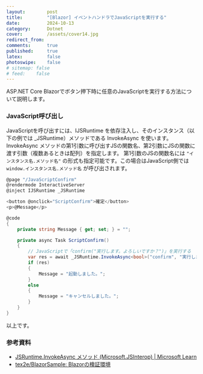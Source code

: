 ```yaml
---
layout:        post
title:         "[Blazor] イベントハンドラでJavaScriptを実行する"
date:          2024-10-13
category:      Dotnet
cover:         /assets/cover14.jpg
redirect_from:
comments:      true
published:     true
latex:         false
photoswipe:    false
# sitemap: false
# feed:    false
---
```


ASP.NET Core Blazorでボタン押下時に任意のJavaScriptを実行する方法について説明します。

### JavaScript呼び出し

JavaScriptを呼び出すには、IJSRuntime を依存注入し、そのインスタンス（以下の例では _JSRuntime）メソッドである InvokeAsync を使います。
InvokeAsync メソッドの第1引数に呼び出すJSの関数名、第2引数にJSの関数に渡す引数（複数あるときは配列）を指定します。
第1引数のJSの関数名には `"インスタンス名.メソッド名"` の形式も指定可能です。この場合はJavaScript側では `window.インスタンス名.メソッド名` が呼び出されます。

```csharp
@page "/JavaScriptConfirm"
@rendermode InteractiveServer
@inject IJSRuntime _JSRuntime

<button @onclick="ScriptConfirm">確定</button>
<p>@Message</p>

@code
{
    private string Message { get; set; } = "";

    private async Task ScriptConfirm()
    {
        // JavaScriptで「confirm("実行します。よろしいですか？")」を実行する
        var res = await _JSRuntime.InvokeAsync<bool>("confirm", "実行します。よろしいですか？");
        if (res)
        {
            Message = "起動しました。";
        }
        else
        {
            Message = "キャンセルしました。";
        }
    }
}
```

以上です。


### 参考資料

- [JSRuntime.InvokeAsync メソッド (Microsoft.JSInterop) \| Microsoft Learn](https://learn.microsoft.com/ja-jp/dotnet/api/microsoft.jsinterop.jsruntime.invokeasync?view=aspnetcore-8.0#microsoft-jsinterop-jsruntime-invokeasync-1%28system-string-system-object%28%29%29)
- [tex2e/BlazorSample: Blazorの検証環境](https://github.com/tex2e/BlazorSample)
